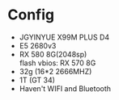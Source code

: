 # Config
- JGYINYUE X99M PLUS D4
- E5 2680v3
- RX 580 8G(2048sp) <br>
    flash vbios: RX 570 8G 
- 32g (16*2 2666MHZ)
- 1T (GT 34)
- Haven't WIFI and Bluetooth
 
